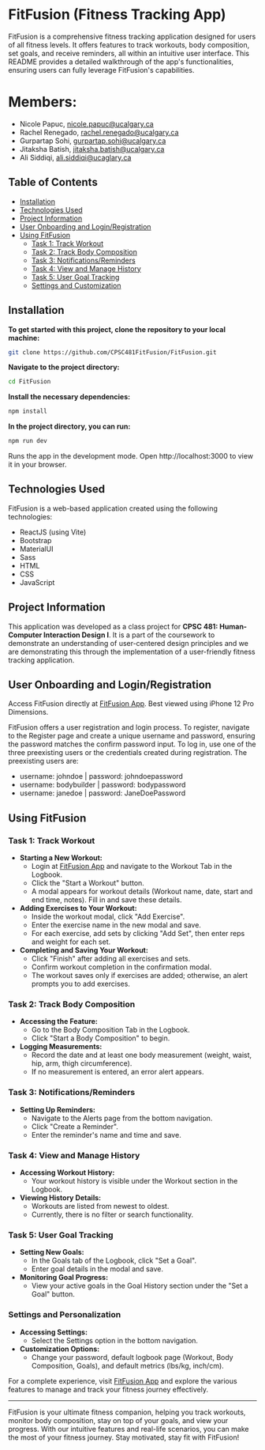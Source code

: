 # FitFusion (Fitness Tracking App)

FitFusion is a comprehensive fitness tracking application designed for users of all fitness levels. It offers features to track workouts, body composition, set goals, and receive reminders, all within an intuitive user interface. This README provides a detailed walkthrough of the app's functionalities, ensuring users can fully leverage FitFusion's capabilities.
# Members:
- Nicole Papuc, nicole.papuc@ucalgary.ca
- Rachel Renegado, rachel.renegado@ucalgary.ca
- Gurpartap Sohi, gurpartap.sohi@ucalgary.ca
- Jitaksha Batish, jitaksha.batish@ucalgary.ca
- Ali Siddiqi, ali.siddiqi@ucaglary.ca

## Table of Contents
- [Installation](#installation)
- [Technologies Used](#technologies-used)
- [Project Information](#project-information)
- [User Onboarding and Login/Registration](#user-onboarding-and-loginregistration)
- [Using FitFusion](#using-fitfusion)
  - [Task 1: Track Workout](#task-1-track-workout)
  - [Task 2: Track Body Composition](#task-2-track-body-composition)
  - [Task 3: Notifications/Reminders](#task-3-notificationsreminders)
  - [Task 4: View and Manage History](#task-4-view-and-manage-history)
  - [Task 5: User Goal Tracking](#task-5-user-goal-tracking)
  - [Settings and Customization](#settings-and-customization)

## Installation

**To get started with this project, clone the repository to your local machine:**
```bash
git clone https://github.com/CPSC481FitFusion/FitFusion.git
```
**Navigate to the project directory:**
```bash
cd FitFusion
```
**Install the necessary dependencies:**
```bash
npm install
```
**In the project directory, you can run:**
```bash
npm run dev
```
Runs the app in the development mode.
Open http://localhost:3000 to view it in your browser.

## Technologies Used

FitFusion is a web-based application created using the following technologies:
- ReactJS (using Vite)
- Bootstrap
- MaterialUI
- Sass
- HTML
- CSS
- JavaScript

## Project Information

This application was developed as a class project for **CPSC 481: Human-Computer Interaction Design I**. It is a part of the coursework to demonstrate an understanding of user-centered design principles and we are demonstrating this through the implementation of a user-friendly fitness tracking application.

## User Onboarding and Login/Registration
Access FitFusion directly at [FitFusion App](https://cpsc481fitfusion.netlify.app/). Best viewed using iPhone 12 Pro Dimensions.

FitFusion offers a user registration and login process. To register, navigate to the Register page and create a unique username and password, ensuring the password matches the confirm password input. To log in, use one of the three preexisting users or the credentials created during registration. The preexisting users are:

- username: johndoe | password: johndoepassword
- username: bodybuilder | password: bodypassword
- username: janedoe | password: JaneDoePassword
## Using FitFusion

### Task 1: Track Workout
- **Starting a New Workout:** 
  - Login at [FitFusion App](https://cpsc481fitfusion.netlify.app/) and navigate to the Workout Tab in the Logbook.
  - Click the "Start a Workout" button.
  - A modal appears for workout details (Workout name, date, start and end time, notes). Fill in and save these details.
- **Adding Exercises to Your Workout:** 
  - Inside the workout modal, click "Add Exercise".
  - Enter the exercise name in the new modal and save.
  - For each exercise, add sets by clicking "Add Set", then enter reps and weight for each set.
- **Completing and Saving Your Workout:** 
  - Click "Finish" after adding all exercises and sets.
  - Confirm workout completion in the confirmation modal. 
  - The workout saves only if exercises are added; otherwise, an alert prompts you to add exercises.

### Task 2: Track Body Composition
- **Accessing the Feature:** 
  - Go to the Body Composition Tab in the Logbook.
  - Click "Start a Body Composition" to begin.
- **Logging Measurements:** 
  - Record the date and at least one body measurement (weight, waist, hip, arm, thigh circumference).
  - If no measurement is entered, an error alert appears.

### Task 3: Notifications/Reminders
- **Setting Up Reminders:** 
  - Navigate to the Alerts page from the bottom navigation.
  - Click "Create a Reminder".
  - Enter the reminder's name and time and save.

### Task 4: View and Manage History
- **Accessing Workout History:** 
  - Your workout history is visible under the Workout section in the Logbook.
- **Viewing History Details:** 
  - Workouts are listed from newest to oldest.
  - Currently, there is no filter or search functionality.

### Task 5: User Goal Tracking
- **Setting New Goals:** 
  - In the Goals tab of the Logbook, click "Set a Goal".
  - Enter goal details in the modal and save.
- **Monitoring Goal Progress:** 
  - View your active goals in the Goal History section under the "Set a Goal" button.

### Settings and Personalization
- **Accessing Settings:** 
  - Select the Settings option in the bottom navigation.
- **Customization Options:** 
  - Change your password, default logbook page (Workout, Body Composition, Goals), and default metrics (lbs/kg, inch/cm).

For a complete experience, visit [FitFusion App](https://cpsc481fitfusion.netlify.app/) and explore the various features to manage and track your fitness journey effectively.

---

FitFusion is your ultimate fitness companion, helping you track workouts, monitor body composition, stay on top of your goals, and view your progress. With our intuitive features and real-life scenarios, you can make the most of your fitness journey. Stay motivated, stay fit with FitFusion!
